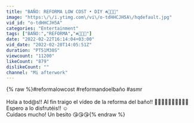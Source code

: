 ```yaml
---
title: "BAÑO: REFORMA LOW COST • DIY ☘️👌🏼😊"
image: "https:\/\/i.ytimg.com\/vi\/o-tdHHCJH5A\/hqdefault.jpg"
vid_id: "o-tdHHCJH5A"
categories: "Entertainment"
tags: ["BAÑO:","REFORMA","☘️👌🏼😊"]
date: "2022-02-22T16:14:04+03:00"
vid_date: "2022-02-20T14:05:51Z"
duration: "PT51M30S"
viewcount: "11200"
likeCount: "879"
dislikeCount: ""
channel: "Mi afterwork"
---
```

{% raw %}#reformalowcost #reformandoelbaño #asmr <br /><br />Hola a tod@s!! Al fin traigo el vídeo de la reforma del baño!! 👏🏼👏🏼👏🏼💪🏻💪🏻<br />Espero a lo disfrutéis!! ☺️<br />Cuidaos mucho! Un besito 😘😘😘{% endraw %}
